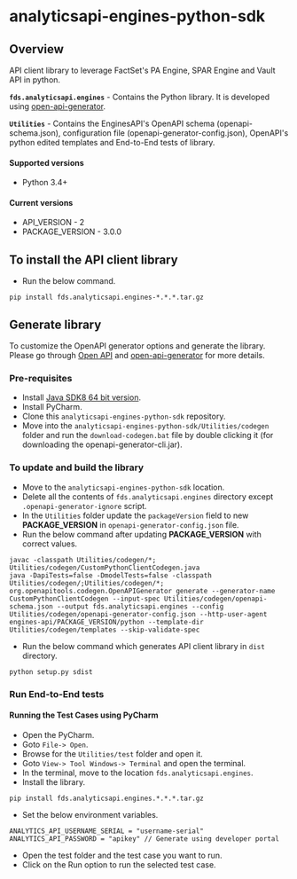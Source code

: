 # analyticsapi-engines-python-sdk

## Overview
API client library to leverage FactSet's PA Engine, SPAR Engine and Vault API in python.

**`fds.analyticsapi.engines`** - Contains the Python library. It is developed using [open-api-generator](https://github.com/OpenAPITools/openapi-generator).

**`Utilities`** - Contains the EnginesAPI's OpenAPI schema (openapi-schema.json), configuration file (openapi-generator-config.json), OpenAPI's python edited templates and End-to-End tests of library.

#### Supported versions
* Python 3.4+

#### Current versions
* API_VERSION - 2
* PACKAGE_VERSION - 3.0.0

## To install the API client library
* Run the below command.
```
pip install fds.analyticsapi.engines-*.*.*.tar.gz
```

## Generate library
To customize the OpenAPI generator options and generate the library. Please go through [Open API](https://swagger.io/docs/specification/about/) and [open-api-generator](https://github.com/OpenAPITools/openapi-generator) for more details.

### Pre-requisites
* Install [Java SDK8 64 bit version](http://www.oracle.com/technetwork/java/javase/downloads/jdk8-downloads-2133151.html).
* Install PyCharm.
* Clone this `analyticsapi-engines-python-sdk` repository.
* Move into the `analyticsapi-engines-python-sdk/Utilities/codegen` folder and run the `download-codegen.bat` file by double clicking it (for downloading the openapi-generator-cli.jar).

### To update and build the library
* Move to the `analyticsapi-engines-python-sdk` location.
* Delete all the contents of `fds.analyticsapi.engines` directory except `.openapi-generator-ignore` script.
* In the `Utilities` folder update the `packageVersion` field to new **PACKAGE_VERSION** in `openapi-generator-config.json` file.
* Run the below command after updating **PACKAGE_VERSION** with correct values.
```
javac -classpath Utilities/codegen/*; Utilities/codegen/CustomPythonClientCodegen.java
java -DapiTests=false -DmodelTests=false -classpath Utilities/codegen/;Utilities/codegen/*; org.openapitools.codegen.OpenAPIGenerator generate --generator-name CustomPythonClientCodegen --input-spec Utilities/codegen/openapi-schema.json --output fds.analyticsapi.engines --config Utilities/codegen/openapi-generator-config.json --http-user-agent engines-api/PACKAGE_VERSION/python --template-dir Utilities/codegen/templates --skip-validate-spec
```
* Run the below command which generates API client library in `dist` directory.
```
python setup.py sdist
```

### Run End-to-End tests

#### Running the Test Cases using PyCharm
* Open the PyCharm.
* Goto `File-> Open`.
* Browse for the `Utilities/test` folder and open it.
* Goto `View-> Tool Windows-> Terminal` and open the terminal.
* In the terminal, move to the location `fds.analyticsapi.engines`.
* Install the library.
```
pip install fds.analyticsapi.engines.*.*.*.tar.gz
```
* Set the below environment variables.
```
ANALYTICS_API_USERNAME_SERIAL = "username-serial" 
ANALYTICS_API_PASSWORD = "apikey" // Generate using developer portal
```
* Open the test folder and the test case you want to run.
* Click on the Run option to run the selected test case.